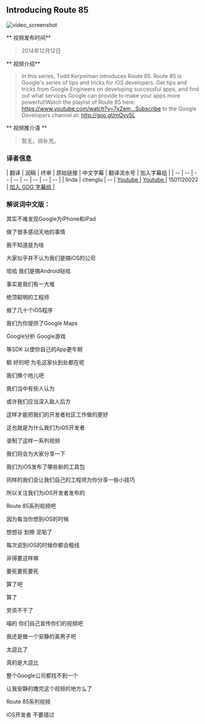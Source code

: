 ## Introducing Route 85

![video_screenshot](images/lboyR-A1woU.jpg)

** 视频发布时间**
 
> 2014年12月12日

** 视频介绍**

> In this series, Todd Kerpelman introduces Route 85. Route 85 is Google's series of tips and tricks for iOS developers. Get tips and tricks from Google Engineers on developing successful apps, and find out what services Google can provide to make your apps more powerful!Watch the playlist of Route 85 here: https://www.youtube.com/watch?v=7xZem...Subscribe to the Google Developers channel at: http://goo.gl/mQyv5L

** 视频推介语 **

>  暂无，待补充。


### 译者信息

| 翻译 | 润稿 | 终审 | 原始链接 | 中文字幕 |  翻译流水号  |  加入字幕组  |
| -- | -- | -- | -- | -- |  -- | -- | -- |
| linda | chenglu | -- | [ Youtube ]( https://www.youtube.com/watch?v=cvyk5iRymqA )  |  [ Youtube ]( https://www.youtube.com/watch?v=cvyk5iRymqA ) | 1501120022 | [ 加入 GDG 字幕组 ]( http://www.gfansub.com/join_translator )  |



### 解说词中文版：

其实不难发现Google为iPhone和iPad

做了很多感动天地的事情

我不知道是为啥

大家似乎并不认为我们是搞iOS的公司

哈哈  我们是搞Android哒哈

事实是我们有一大堆

绝顶聪明的工程师

做了几十个iOS程序

我们为你提供了Google Maps

Google分析  Google游戏

等SDK  以使你自己的App更牛掰

额  好的吧  为毛这家伙到处都在呢

我们换个地儿吧

我们当中有些人认为

或许我们应当深入敌人后方

这样才能把我们的开发者社区工作做的更好

这也就是为什么我们为iOS开发者

录制了这样一系列视频

我们将会为大家分享一下

我们为iOS发布了哪些新的工具包

同样的我们会让我们自己的工程师为你分享一些小技巧

所以关注我们为iOS开发者发布的

Route 85系列视频吧

因为每当你想到iOS的时候

想想谷  划擦  泥垢了

每次说到iOS的时候你都会粗线

非得要这样嘛

要死要死要死

算了吧

算了

劳资不干了

喵的 你们自己宣传你们的视频吧

我还是做一个安静的美男子吧

太逗比了

真的是大逗比

整个Google公司都找不到一个

让我安静的撸完这个视频的地方么了

Route 85系列视频

iOS开发者 不要错过